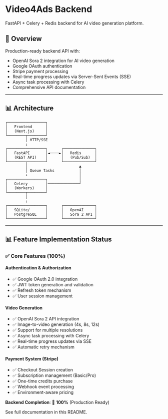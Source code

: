 # Video4Ads Backend

FastAPI + Celery + Redis backend for AI video generation platform.

## 🎯 Overview

Production-ready backend API with:
- OpenAI Sora 2 integration for AI video generation
- Google OAuth authentication
- Stripe payment processing
- Real-time progress updates via Server-Sent Events (SSE)
- Async task processing with Celery
- Comprehensive API documentation

---

## 📊 Architecture

```
┌─────────────────┐
│   Frontend      │
│   (Next.js)     │
└────────┬────────┘
         │ HTTP/SSE
         ↓
┌─────────────────┐      ┌──────────────┐
│   FastAPI       │◄────►│   Redis      │
│   (REST API)    │      │   (Pub/Sub)  │
└────────┬────────┘      └──────────────┘
         │                       ▲
         │ Queue Tasks           │
         ↓                       │
┌─────────────────┐              │
│   Celery        │──────────────┘
│   (Workers)     │
└────────┬────────┘
         │
         ↓
┌─────────────────┐      ┌──────────────┐
│   SQLite/       │      │   OpenAI     │
│   PostgreSQL    │      │   Sora 2 API │
└─────────────────┘      └──────────────┘
```

---

## 📊 Feature Implementation Status

### ✅ Core Features (100%)

#### Authentication & Authorization
- ✅ Google OAuth 2.0 integration
- ✅ JWT token generation and validation
- ✅ Refresh token mechanism
- ✅ User session management

#### Video Generation
- ✅ OpenAI Sora 2 API integration
- ✅ Image-to-video generation (4s, 8s, 12s)
- ✅ Support for multiple resolutions
- ✅ Async task processing with Celery
- ✅ Real-time progress updates via SSE
- ✅ Automatic retry mechanism

#### Payment System (Stripe)
- ✅ Checkout Session creation
- ✅ Subscription management (Basic/Pro)
- ✅ One-time credits purchase
- ✅ Webhook event processing
- ✅ Environment-aware pricing

**Backend Completion**: 🎉 **100%** (Production Ready)

See full documentation in this README.

